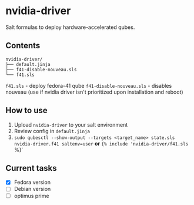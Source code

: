 # nvidia-driver
Salt formulas to deploy hardware-accelerated qubes.

## Contents

```
nvidia-driver/                                                                  
├── default.jinja                                                                    
├── f41-disable-nouveau.sls                                                          
└── f41.sls
```

`f41.sls` - deploy fedora-41 qube
`f41-disable-nouveau.sls` - disables nouveau (use if nvidia driver isn't prioritized upon installation and reboot)

## How to use

1. Upload `nvidia-driver` to your salt environment
2. Review config in `default.jinja`
3. `sudo qubesctl --show-output --targets <target_name> state.sls nvidia-driver.f41 saltenv=user` **or** `{% include 'nvidia-driver/f41.sls` %}`

## Current tasks

- [x] Fedora version
- [ ] Debian version
- [ ] optimus prime
